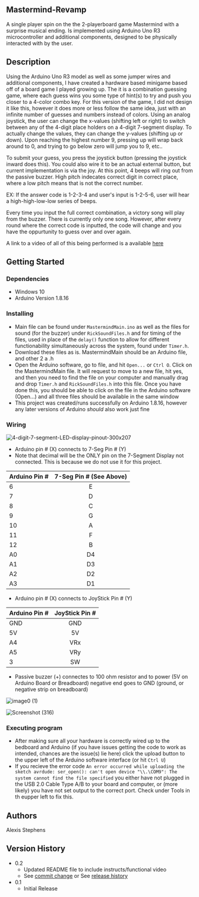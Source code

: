 ## Mastermind-Revamp

A single player spin on the the 2-playerboard game Mastermind with a surprise musical ending. Is implemented using Arduino Uno R3 microcontroller and additional components, designed to be physically interacted with by the user.

## Description

Using the Arduino Uno R3 model as well as some jumper wires and additional components, I have created a hardware based minigame based off of a board game I played growing up. The it is a combination guessing game, where each guess wins you some type of hint(s) to try and push you closer to a 4-color combo key. For this version of the game, I did not design it like this, however it does more or less follow the same idea, just with an infinite number of guesses and numbers instead of colors. Using an analog joystick, the user can change the x-values (shifting left or right) to switch between any of the 4-digit place holders on a 4-digit 7-segment display. To actually change the values, they can change the y-values (shifting up or down). Upon reaching the highest number 9, pressing up will wrap back around to 0, and trying to go below zero will jump you to 9, etc..

To submit your guess, you press the joystick button (pressing the joystick inward does this). You could also wire it to be an actual external button, but current implementation is via the joy. At this point, 4 beeps will ring out from the passive buzzer. High pitch indecates correct digit in correct place, where a low pitch means that is not the correct number. 

EX: If the answer code is 1-2-3-4 and user's input is 1-2-5-6, user will hear a high-high-low-low series of beeps. 

Every time you input the full correct combination, a victory song will play from the buzzer. There is currently only one song. However, after every round where the correct code is inputted, the code will change and you have the oppurtunity to guess over and over again.

A link to a video of all of this being performed is a available [here](https://www.youtube.com/watch?v=ptimEnspqRY)

## Getting Started

### Dependencies

* Windows 10
* Arduino Version 1.8.16

### Installing

* Main file can be found under ```MastermindMain.ino``` as well as the files for sound (for the buzzer) under ```RickSoundFiles.h``` and for timing of the files, used in place of the ```delay()``` function to allow for different functionability simultaneously across the system, found under ```Timer.h```.
* Download these files as is. MastermindMain should be an Arduino file, and other 2 a .h
* Open the Arduino software, go to file, and hit ```Open...``` or ```Ctrl O```. Click on the MastermindMain file. It will request to move to a new file, hit yes, and then you need to find the file on your computer and manually drag and drop ```Timer.h``` and ```RickSoundFiles.h``` into this file. Once you have done this, you should be able to click on the file in the Arduino software (Open...) and all three files should be available in the same window
* This project was created/runs successfully on Arduino 1.8.16, however any later versions of Arduino *should* also work just fine

### Wiring

![4-digit-7-segment-LED-display-pinout-300x207](https://github.com/AdexiLexi/Mastermind-Revamp/assets/122487834/b30f4c85-d2bc-48e6-9600-6c0bf6cada04)

* Arduino pin # (X) connects to 7-Seg Pin # (Y)
* Note that decimal will be the ONLY pin on the 7-Segment Display not connected. This is because we do not use it for this project.

| Arduino Pin # | 7-Seg Pin # (See Above) |
| ------------- |:-----------------------:|
| 6             | E                       |
| 7             | D                       |
| 8             | C                       |
| 9             | G                       |
| 10            | A                       |
| 11            | F                       |
| 12            | B                       |
| A0            | D4                      |
| A1            | D3                      |
| A2            | D2                      |
| A3            | D1                      |

* Arduino pin # (X) connects to JoyStick Pin # (Y)

| Arduino Pin # | JoyStick Pin # |
| ------------- |:--------------:|
| GND           | GND            |
| 5V            | 5V             |
| A4            | VRx            |
| A5            | VRy            |
| 3             | SW             |

* Passive buzzer (+) connectes to 100 ohm resistor and to power (5V on Arduino Board or Breadboard) negative end goes to GND (ground, or negative strip on breadboard)

![image0 (1)](https://github.com/AdexiLexi/Mastermind-Revamp/assets/122487834/4234bb20-7339-4153-8607-9ed7af12d4c1)

![Screenshot (316)](https://github.com/AdexiLexi/Mastermind-Revamp/assets/122487834/98bb3358-5083-4da4-b2b3-5f1f01f1efe5)

### Executing program

* After making sure all your hardware is correctly wired up to the bedboard and Arduino (if you have issues getting the code to work as intended, chances are the issue(s) lie here) click the upload button to the upper left of the Arduino software interface (or hit ```Ctrl U```)
* If you recieve the error code ```An error occurred while uploading the sketch
avrdude: ser_open(): can't open device "\\.\COM9": The system cannot find the file specified``` you either have not plugged in the USB 2.0 Cable Type A/B to your board and computer, or (more likely) you have not set output to the correct port. Check under Tools in th eupper left to fix this. 

## Authors

Alexis Stephens  

## Version History

* 0.2
    * Updated README file to include instructs/functional video
    * See [commit change]() or See [release history]()
* 0.1
    * Initial Release
